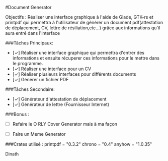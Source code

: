 #Document Generator

Objectifs : Réaliser une interface graphique à l'aide de Glade, GTK-rs et printpdf qui permettra à l'utilisateur de générer un document pdf(attestation de déplacement, CV, lettre de résiliation,etc...) grâce aux informations qu'il aura entré dans l'interface

###Tâches Principaux:

- [✓] Réaliser une interface graphique qui permettra d'entrer des informations et ensuite récuperer ces informations pour le mettre dans le programme.
- [✓] Réaliser une interface pour un CV 
- [✓] Réaliser plusieurs interfaces pour différents documents
- [✓] Générer un fichier PDF

###Tâches Secondaire:

- [✓] Générateur d'attestation de déplacement
- [✓] Générateur de lettre (Fournisseur Internet)

###Bonus :

- [ ] Refaire le O RLY Cover Generator mais à ma façon
- [ ] Faire un Meme Generator


###Crates utilisé : 
printpdf = "0.3.2"
chrono = "0.4"
anyhow = "1.0.35"




Dinath


